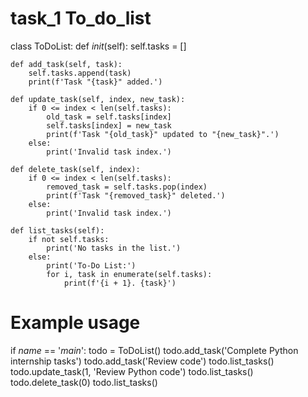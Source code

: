 # task_1  To_do_list
class ToDoList:
    def _init_(self):
        self.tasks = []

    def add_task(self, task):
        self.tasks.append(task)
        print(f'Task "{task}" added.')

    def update_task(self, index, new_task):
        if 0 <= index < len(self.tasks):
            old_task = self.tasks[index]
            self.tasks[index] = new_task
            print(f'Task "{old_task}" updated to "{new_task}".')
        else:
            print('Invalid task index.')

    def delete_task(self, index):
        if 0 <= index < len(self.tasks):
            removed_task = self.tasks.pop(index)
            print(f'Task "{removed_task}" deleted.')
        else:
            print('Invalid task index.')

    def list_tasks(self):
        if not self.tasks:
            print('No tasks in the list.')
        else:
            print('To-Do List:')
            for i, task in enumerate(self.tasks):
                print(f'{i + 1}. {task}')

# Example usage
if _name_ == '_main_':
    todo = ToDoList()
    todo.add_task('Complete Python internship tasks')
    todo.add_task('Review code')
    todo.list_tasks()
    todo.update_task(1, 'Review Python code')
    todo.list_tasks()
    todo.delete_task(0)
    todo.list_tasks()
